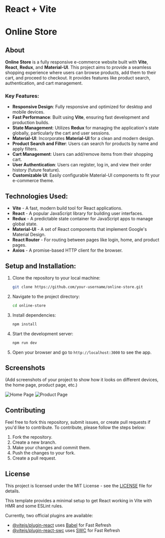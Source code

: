 # React + Vite

# Online Store

## About

**Online Store** is a fully responsive e-commerce website built with **Vite**, **React**, **Redux**, and **Material-UI**. This project aims to provide a seamless shopping experience where users can browse products, add them to their cart, and proceed to checkout. It provides features like product search, authentication, and cart management.

### Key Features:

- **Responsive Design**: Fully responsive and optimized for desktop and mobile devices.
- **Fast Performance**: Built using **Vite**, ensuring fast development and production builds.
- **State Management**: Utilizes **Redux** for managing the application's state globally, particularly the cart and user sessions.
- **Material-UI**: Incorporates **Material-UI** for a clean and modern design.
- **Product Search and Filter**: Users can search for products by name and apply filters.
- **Cart Management**: Users can add/remove items from their shopping cart.
- **User Authentication**: Users can register, log in, and view their order history (future feature).
- **Customizable UI**: Easily configurable Material-UI components to fit your e-commerce theme.

## Technologies Used:

- **Vite** - A fast, modern build tool for React applications.
- **React** - A popular JavaScript library for building user interfaces.
- **Redux** - A predictable state container for JavaScript apps to manage global state.
- **Material-UI** - A set of React components that implement Google's Material Design.
- **React Router** - For routing between pages like login, home, and product pages.
- **Axios** - A promise-based HTTP client for the browser.

## Setup and Installation:

1. Clone the repository to your local machine:

   ```bash
   git clone https://github.com/your-username/online-store.git
   ```

2. Navigate to the project directory:

   ```bash
   cd online-store
   ```

3. Install dependencies:

   ```bash
   npm install
   ```

4. Start the development server:

   ```bash
   npm run dev
   ```

5. Open your browser and go to `http://localhost:3000` to see the app.

## Screenshots

(Add screenshots of your project to show how it looks on different devices, the home page, product page, etc.)

![Home Page](assets/images/homepage.png)
![Product Page](assets/images/product-page.png)

## Contributing

Feel free to fork this repository, submit issues, or create pull requests if you'd like to contribute. To contribute, please follow the steps below:

1. Fork the repository.
2. Create a new branch.
3. Make your changes and commit them.
4. Push the changes to your fork.
5. Create a pull request.

## License

This project is licensed under the MIT License - see the [LICENSE](LICENSE) file for details.

This template provides a minimal setup to get React working in Vite with HMR and some ESLint rules.

Currently, two official plugins are available:

- [@vitejs/plugin-react](https://github.com/vitejs/vite-plugin-react/blob/main/packages/plugin-react/README.md) uses [Babel](https://babeljs.io/) for Fast Refresh
- [@vitejs/plugin-react-swc](https://github.com/vitejs/vite-plugin-react-swc) uses [SWC](https://swc.rs/) for Fast Refresh

